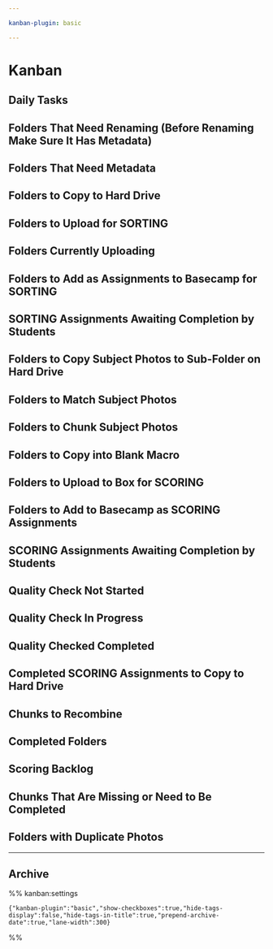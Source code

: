 ```yaml
---

kanban-plugin: basic

---
```

# Kanban

## Daily Tasks


## Folders That Need Renaming (Before Renaming Make Sure It Has Metadata)



## Folders That Need Metadata




## Folders to Copy to Hard Drive



## Folders to Upload for SORTING


## Folders Currently Uploading



## Folders to Add as Assignments to Basecamp for SORTING




## SORTING Assignments Awaiting Completion by Students



## Folders to Copy Subject Photos to Sub-Folder on Hard Drive



## Folders to Match Subject Photos




## Folders to Chunk Subject Photos



## Folders to Copy into Blank Macro



## Folders to Upload to Box for SCORING



## Folders to Add to Basecamp as SCORING Assignments



## SCORING Assignments Awaiting Completion by Students



## Quality Check Not Started




## Quality Check In Progress



## Quality Checked Completed



## Completed SCORING Assignments to Copy to Hard Drive



## Chunks to Recombine



## Completed Folders



## Scoring Backlog



## Chunks That Are Missing or Need to Be Completed


## Folders with Duplicate Photos



***

## Archive


%% kanban:settings
```
{"kanban-plugin":"basic","show-checkboxes":true,"hide-tags-display":false,"hide-tags-in-title":true,"prepend-archive-date":true,"lane-width":300}
```
%%